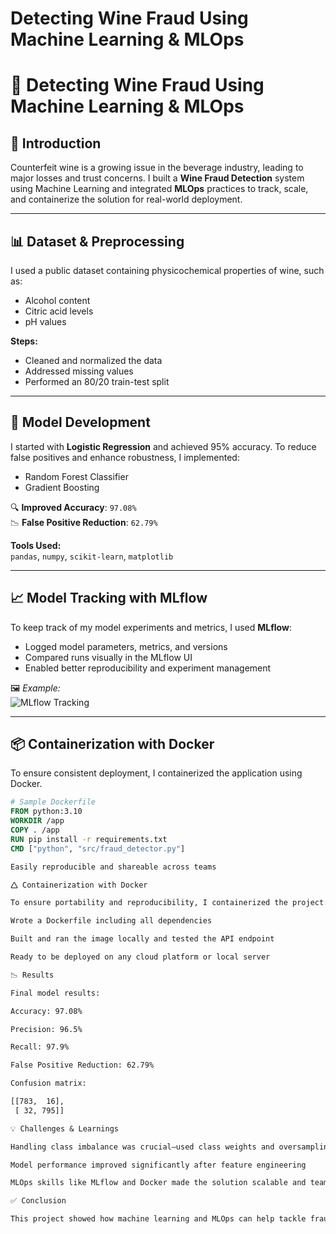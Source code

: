 # Detecting Wine Fraud Using Machine Learning & MLOps
# 🍷 Detecting Wine Fraud Using Machine Learning & MLOps

## 📌 Introduction
Counterfeit wine is a growing issue in the beverage industry, leading to major losses and trust concerns. I built a **Wine Fraud Detection** system using Machine Learning and integrated **MLOps** practices to track, scale, and containerize the solution for real-world deployment.

---

## 📊 Dataset & Preprocessing

I used a public dataset containing physicochemical properties of wine, such as:
- Alcohol content
- Citric acid levels
- pH values

**Steps:**
- Cleaned and normalized the data
- Addressed missing values
- Performed an 80/20 train-test split

---

## 🧠 Model Development

I started with **Logistic Regression** and achieved 95% accuracy. To reduce false positives and enhance robustness, I implemented:
- Random Forest Classifier
- Gradient Boosting

🔍 **Improved Accuracy**: `97.08%`  
📉 **False Positive Reduction**: `62.79%`

**Tools Used:**  
`pandas`, `numpy`, `scikit-learn`, `matplotlib`

---

## 📈 Model Tracking with MLflow

To keep track of my model experiments and metrics, I used **MLflow**:
- Logged model parameters, metrics, and versions
- Compared runs visually in the MLflow UI
- Enabled better reproducibility and experiment management

🖼️ *Example:*  
![MLflow Tracking](images/mlflow_tracking.png)

---

## 📦 Containerization with Docker

To ensure consistent deployment, I containerized the application using Docker.

```dockerfile
# Sample Dockerfile
FROM python:3.10
WORKDIR /app
COPY . /app
RUN pip install -r requirements.txt
CMD ["python", "src/fraud_detector.py"]

Easily reproducible and shareable across teams

🛆 Containerization with Docker

To ensure portability and reproducibility, I containerized the project:

Wrote a Dockerfile including all dependencies

Built and ran the image locally and tested the API endpoint

Ready to be deployed on any cloud platform or local server

📉 Results

Final model results:

Accuracy: 97.08%

Precision: 96.5%

Recall: 97.9%

False Positive Reduction: 62.79%

Confusion matrix:

[[783,  16],
 [ 32, 795]]

💡 Challenges & Learnings

Handling class imbalance was crucial—used class weights and oversampling

Model performance improved significantly after feature engineering

MLOps skills like MLflow and Docker made the solution scalable and team-friendly

✅ Conclusion

This project showed how machine learning and MLOps can help tackle fraud detection in real-world industries like wine manufacturing. By automating and scaling fraud prediction, we can help producers and consumers maintain trust and quality.

